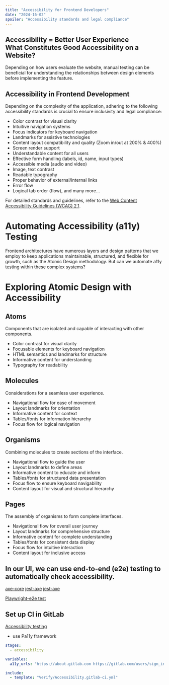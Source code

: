 ```yaml
---
title: "Accessibility for Frontend Developers"
date: "2024-16-02"
spoiler: "Accessibility standards and legal compliance"
---
```


## Accessibility = Better User Experience <br/>What Constitutes Good Accessibility on a Website?

Depending on how users evaluate the website,
manual testing can be beneficial for understanding the
relationships between design elements before implementing the feature.

## Accessibility in Frontend Development

Depending on the complexity of the application, adhering to the following accessibility standards is crucial to ensure inclusivity and legal compliance:

- Color contrast for visual clarity
- Intuitive navigation systems
- Focus indicators for keyboard navigation
- Landmarks for assistive technologies
- Content layout compatibility and quality (Zoom in/out at 200% & 400%)
- Screen render support
- Understandable content for all users
- Effective form handling (labels, id, name, input types)
- Accessible media (audio and video)
- Image, text contrast
- Readable typography
- Proper behavior of external/internal links
- Error flow
- Logical tab order (flow), and many more...

For detailed standards and guidelines, refer to the [Web Content Accessibility Guidelines (WCAG) 2.1](https://www.w3.org/TR/WCAG21/).

# Automating Accessibility (a11y) Testing

Frontend architectures have numerous layers and design patterns that we employ to keep applications maintainable, structured, and flexible for growth, such as the Atomic Design methodology. But can we automate a11y testing within these complex systems?

[//]: # "Discussion about a11y testing automation follows..."

# Exploring Atomic Design with Accessibility

## Atoms

Components that are isolated and capable of interacting with other components.

- Color contrast for visual clarity
- Focusable elements for keyboard navigation
- HTML semantics and landmarks for structure
- Informative content for understanding
- Typography for readability

## Molecules

Considerations for a seamless user experience.

- Navigational flow for ease of movement
- Layout landmarks for orientation
- Informative content for context
- Tables/fonts for information hierarchy
- Focus flow for logical navigation

## Organisms

Combining molecules to create sections of the interface.

- Navigational flow to guide the user
- Layout landmarks to define areas
- Informative content to educate and inform
- Tables/fonts for structured data presentation
- Focus flow to ensure keyboard navigability
- Content layout for visual and structural hierarchy

## Pages

The assembly of organisms to form complete interfaces.

- Navigational flow for overall user journey
- Layout landmarks for comprehensive structure
- Informative content for complete understanding
- Tables/fonts for consistent data display
- Focus flow for intuitive interaction
- Content layout for inclusive access

## In our UI, we can use end-to-end (e2e) testing to automatically check accessibility.

[axe-core](https://www.npmjs.com/package/axe-core)
[jest-axe](https://www.npmjs.com/package/jest-axe)
[jest-axe](https://www.npmjs.com/package/jest-axe)

[Playwright-e2e test](https://www.npmjs.com/package/playwright)

## Set up CI in GitLab

[Accessibility testing](https://docs.gitlab.com/ee/ci/testing/accessibility_testing.html)

- use Pa11y framework

```yml
stages:
  - accessibility

variables:
  a11y_urls: "https://about.gitlab.com https://gitlab.com/users/sign_in"

include:
  - template: "Verify/Accessibility.gitlab-ci.yml"
```
